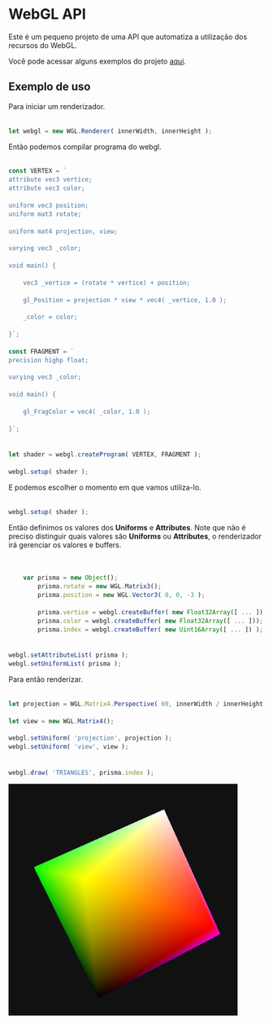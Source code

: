 
# WebGL API 

Este é um pequeno projeto de uma API que automatiza a utilização dos recursos do WebGL.

Você pode acessar alguns exemplos do projeto [aqui](https://devconcordia.github.io/WGL/).

## Exemplo de uso

Para iniciar um renderizador.

```javascript

let webgl = new WGL.Renderer( innerWidth, innerHeight );

```

Então podemos compilar programa do webgl.

```javascript

const VERTEX = `
attribute vec3 vertice;
attribute vec3 color;

uniform vec3 position;
uniform mat3 rotate;

uniform mat4 projection, view;

varying vec3 _color;

void main() {

	vec3 _vertice = (rotate * vertice) + position;

	gl_Position = projection * view * vec4( _vertice, 1.0 );
	
	_color = color;
	
}`;

const FRAGMENT = `
precision highp float;

varying vec3 _color;

void main() {

	gl_FragColor = vec4( _color, 1.0 );

}`;


let shader = webgl.createProgram( VERTEX, FRAGMENT );

webgl.setup( shader );

```

E podemos escolher o momento em que vamos utiliza-lo.

```javascript

webgl.setup( shader );

```

Então definimos os valores dos **Uniforms** e **Attributes**.
Note que não é preciso distinguir quais valores são **Uniforms** ou **Attributes**,
o renderizador irá gerenciar os valores e buffers.

```javascript


	var prisma = new Object();
		prisma.rotate = new WGL.Matrix3();
		prisma.position = new WGL.Vector3( 0, 0, -3 );

		prisma.vertice = webgl.createBuffer( new Float32Array([ ... ]) );
		prisma.color = webgl.createBuffer( new Float32Array([ ... ]));
		prisma.index = webgl.createBuffer( new Uint16Array([ ... ]) );


webgl.setAttributeList( prisma );
webgl.setUniformList( prisma );

```

Para então renderizar.

```javascript

let projection = WGL.Matrix4.Perspective( 60, innerWidth / innerHeight, .01, 1000 );

let view = new WGL.Matrix4();

webgl.setUniform( 'projection', projection );
webgl.setUniform( 'view', view );


webgl.draw( 'TRIANGLES', prisma.index );

```


![](docs/images/prism.png)
